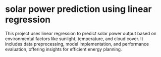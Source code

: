 # solar power prediction using linear regression 
This project uses linear regression to predict solar power output based on environmental factors like sunlight, temperature, and cloud cover. It includes data preprocessing, model implementation, and performance evaluation, offering insights for efficient energy planning.
